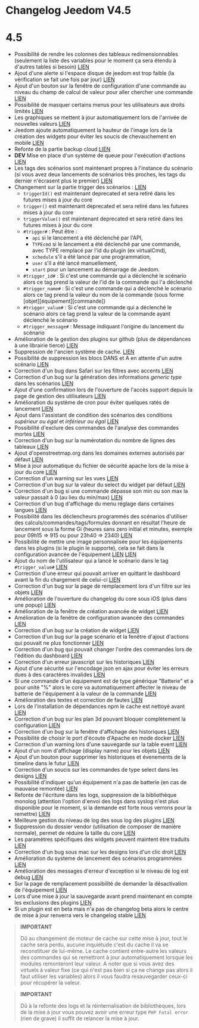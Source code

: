 # Changelog Jeedom V4.5

# 4.5

- Possibilité de rendre les colonnes des tableaux redimensionnables (seulement la liste des variables pour le moment ça sera étendu à d'autres tables si besoin) [LIEN](https://github.com/jeedom/core/issues/2499)
- Ajout d'une alerte si l'espace disque de jeedom est trop faible (la vérification se fait une fois par jour) [LIEN](https://github.com/jeedom/core/issues/2438)
- Ajout d'un bouton sur la fenêtre de configuration d'une commande au niveau du champ de calcul de valeur pour aller chercher une commande [LIEN](https://github.com/jeedom/core/issues/2776)
- Possibilité de masquer certains menus pour les utilisateurs aux droits limités [LIEN](https://github.com/jeedom/core/issues/2651)
- Les graphiques se mettent à jour automatiquement lors de l'arrivée de nouvelles valeurs [LIEN](https://github.com/jeedom/core/issues/2749)
- Jeedom ajoute automatiquement la hauteur de l'image lors de la création des widgets pour éviter les soucis de chevauchement en mobile [LIEN](https://github.com/jeedom/core/issues/2539)
- Refonte de la partie backup cloud [LIEN](https://github.com/jeedom/core/issues/2765)
- **DEV** Mise en place d'un système de queue pour l'exécution d'actions [LIEN](https://github.com/jeedom/core/issues/2489)
- Les tags des scénarios sont maintenant propres à l'instance du scénario (si vous avez deux lancements de scénarios très proches, les tags du dernier n'écrasent plus le premier) [LIEN](https://github.com/jeedom/core/issues/2763)
- Changement sur la partie trigger des scénarios : [LIEN](https://github.com/jeedom/core/issues/2414)
  - ``triggerId()`` est maintenant deprecated et sera retiré dans les futures mises à jour du core
  - ``trigger()`` est maintenant deprecated et sera retiré dans les futures mises à jour du core
  - ``triggerValue()`` est maintenant deprecated et sera retiré dans les futures mises à jour du core
  - ``#trigger#`` : Peut être :
    - ``api`` si le lancement a été déclenché par l'API,
    - ``TYPEcmd`` si le lancement a été déclenché par une commande, avec TYPE remplacé par l'id du plugin (ex virtualCmd),
    - ``schedule`` s'il a été lancé par une programmation,
    - ``user`` s'il a été lancé manuellement,
    - ``start`` pour un lancement au démarrage de Jeedom.
  - ``#trigger_id#`` : Si c'est une commande qui a déclenché le scénario alors ce tag prend la valeur de l'id de la commande qui l'a déclenché
  - ``#trigger_name#`` : Si c'est une commande qui a déclenché le scénario alors ce tag prend la valeur du nom de la commande (sous forme [objet][équipement][commande])
  - ``#trigger_value#`` : Si c'est une commande qui a déclenché le scénario alors ce tag prend la valeur de la commande ayant déclenché le scénario
  - ``#trigger_message#`` : Message indiquant l'origine du lancement du scénario
- Amélioration de la gestion des plugins sur github (plus de dépendances à une librairie tierce) [LIEN](https://github.com/jeedom/core/issues/2567)
- Suppression de l'ancien système de cache. [LIEN](https://github.com/jeedom/core/pull/2799)
- Possibilité de suppression les blocs DANS et A en attente d'un autre scénario [LIEN](https://github.com/jeedom/core/pull/2379)
- Correction d'un bug dans Safari sur les filtres avec accents [LIEN](https://github.com/jeedom/core/pull/2754)
- Correction d'un bug sur la génération des informations *generic type* dans les scénarios [LIEN](https://github.com/jeedom/core/pull/2806)
- Ajout d'une confirmation lors de l'ouverture de l'accès support depuis la page de gestion des utilisateurs [LIEN](https://github.com/jeedom/core/pull/2809)
- Amélioration du système de cron pour éviter quelques ratés de lancement [LIEN](https://github.com/jeedom/core/commit/533d6d4d508ffe5815f7ba6355ec45497df73313)
- Ajout dans l'assistant de condition des scénarios des conditions *supérieur ou égal* et *inférieur ou égal* [LIEN](https://github.com/jeedom/core/issues/2810)
- Possibilité d'exclure des commandes de l'analyse des commandes mortes [LIEN](https://github.com/jeedom/core/issues/2812)
- Correction d'un bug sur la numérotation du nombre de lignes des tableaux [LIEN](https://github.com/jeedom/core/commit/0e9e44492e29f7d0842b2c9b3df39d0d98957c83)
- Ajout d'openstreetmap.org dans les domaines externes autorisés par défaut [LIEN](https://github.com/jeedom/core/commit/2d62c64f0bd1958372844f6859ef691f88852422)
- Mise à jour automatique du fichier de sécurité apache lors de la mise à jour du core [LIEN](https://github.com/jeedom/core/issues/2815)
- Correction d'un warning sur les vues [LIEN](https://github.com/jeedom/core/pull/2816)
- Correction d'un bug sur la valeur du select du widget par défaut [LIEN](https://github.com/jeedom/core/pull/2813)
- Correction d'un bug si une commande dépasse son min ou son max la valeur passait à 0 (au lieu du min/max) [LIEN](https://github.com/jeedom/core/issues/2819)
- Correction d'un bug d'affichage du menu réglage dans certaines langues [LIEN](https://github.com/jeedom/core/issues/2821)
- Possibilité dans les déclencheurs programmés des scénarios d'utiliser des calculs/commandes/tags/formules donnant en résultat l'heure de lancement sous la forme Gi (heures sans zero initial et minutes, exemple pour 09h15 => 915 ou pour 23h40 => 2340) [LIEN](https://github.com/jeedom/core/pull/2808)
- Possibilité de mettre une image personnalisée pour les équipements dans les plugins (si le plugin le supporte), cela se fait dans la configuration avancée de l'équipement [LIEN](https://github.com/jeedom/core/pull/2802) [LIEN](https://github.com/jeedom/core/pull/2852)
- Ajout du nom de l'utilisateur qui a lancé le scénario dans le tag ``#trigger_value#`` [LIEN](https://github.com/jeedom/core/pull/2382)
- Correction d'une erreur qui pouvait arriver en quittant le dashboard avant la fin du chargement de celui-ci [LIEN](https://github.com/jeedom/core/pull/2827)
- Correction d'un bug sur la page de remplacement lors d'un filtre sur les objets [LIEN](https://github.com/jeedom/core/issues/2833)
- Amélioration de l'ouverture du changelog du core sous iOS (plus dans une popup) [LIEN](https://github.com/jeedom/core/issues/2835)
- Amélioration de la fenêtre de création avancée de widget [LIEN](https://github.com/jeedom/core/pull/2836)
- Amélioration de la fenêtre de configuration avancée des commandes [LIEN](https://github.com/jeedom/core/pull/2837)
- Correction d'un bug sur la création de widget [LIEN](https://github.com/jeedom/core/pull/2838)
- Correction d'un bug sur la page scénario et la fenêtre d'ajout d'actions qui pouvait ne plus fonctionner [LIEN](https://github.com/jeedom/core/issues/2839)
- Correction d'un bug qui pouvait changer l'ordre des commandes lors de l'édition du dashboard [LIEN](https://github.com/jeedom/core/issues/2841)
- Correction d'un erreur javascript sur les historiques [LIEN](https://github.com/jeedom/core/issues/2840)
- Ajout d'une sécurité sur l'encodage json en ajax pour éviter les erreurs dues à des caractères invalides [LIEN](https://github.com/jeedom/core/commit/0784cbf9e409cfc50dd9c3d085c329c7eaba7042)
- Si une commande d'un équipement est de type générique "Batterie" et a pour unité "%" alors le core va automatiquement affecter le niveau de batterie de l'équipement à la valeur de la commande [LIEN](https://github.com/jeedom/core/issues/2842)
- Amélioration des textes et correction de fautes [LIEN](https://github.com/jeedom/core/pull/2834)
- Lors de l'installation de dépendances npm le cache est nettoyé avant [LIEN](https://github.com/jeedom/core/commit/1a151208e0a66b88ea61dca8d112d20bb045c8d9)
- Correction d'un bug sur les plan 3d pouvant bloquer complètement la configuration [LIEN](https://github.com/jeedom/core/pull/2849)
- Correction d'un bug sur la fenêtre d'affichage des historiques [LIEN](https://github.com/jeedom/core/pull/2850)
- Possibilité de choisir le port d'écoute d'Apache en mode docker [LIEN](https://github.com/jeedom/core/pull/2847)
- Correction d'un warning lors d'une sauvegarde sur la table event [LIEN](https://github.com/jeedom/core/issues/2851)
- Ajout d'un nom d'affichage (display name) pour les objets [LIEN](https://github.com/jeedom/core/issues/2484)
- Ajout d'un bouton pour supprimer les historiques et évenements de la timeline dans le futur [LIEN](https://github.com/jeedom/core/issues/2415)
- Correction d'un soucis sur les commandes de type select dans les designs [LIEN](https://github.com/jeedom/core/issues/2853)
- Possibilité d'indiquer qu'un équipement n'a pas de batterie (en cas de mauvaise remontée) [LIEN](https://github.com/jeedom/core/issues/2855)
- Refonte de l'écriture dans les logs, suppression de la bibliothèque monolog (attention l'option d'envoi des logs dans syslog n'est plus disponible pour le moment, si la demande est forte nous verrons pour la remettre) [LIEN](https://github.com/jeedom/core/pull/2805)
- Meilleure gestion du niveau de log des sous log des plugins [LIEN](https://github.com/jeedom/core/issues/2860)
- Suppression du dossier vendor (utilisation de composer de manière normale), permet de réduire la taille du core [LIEN](https://github.com/jeedom/core/commit/3aa99c503b6b1903e6a07b346ceb4d03ca3c0c42)
- Les paramètres spécifiques des widgets peuvent maintent être traduits [LIEN](https://github.com/jeedom/core/pull/2862)
- Correction d'un bug sous mac sur les designs lors d'un clic droit [LIEN](https://github.com/jeedom/core/issues/2863)
- Amélioration du systeme de lancement des scénarios programmées [LIEN](https://github.com/jeedom/core/issues/2875)
- Amélioration des messages d'erreur d'exception si le niveau de log est debug [LIEN](https://github.com/jeedom/core/issues/2886)
- Sur la page de remplacement possibilité de demander la désactivation de l'équipement [LIEN](https://github.com/jeedom/core/issues/2893)
- Lors d'une mise à jour la sauvegarde avant prend maintenant en compte les exclusions des plugins [LIEN](https://github.com/jeedom/core/commit/22aa19b85028b0de6f7d3028ae0424d4f238f7df)
- Si un plugin est en beta mais n'a pas de changelog beta alors le centre de mise à jour renverra vers le changelog stable [LIEN](https://github.com/jeedom/core/commit/2af7b0a4d8680f68810cf9d07c657c51fe9e40bd)

>**IMPORTANT**
>
> Dû au changement de moteur de cache sur cette mise à jour, tout le cache sera perdu, aucune inquiétude c'est du cache il va se reconstituer de lui-même. Le cache contient entre-autre les valeurs des commandes qui se remettront à jour automatiquement lorsque les modules remonteront leur valeur. A noter que si vous avez des virtuels à valeur fixe (ce qui n'est pas bien si ça ne change pas alors il faut utiliser les variables) alors il vous faudra resauvegarder ceux-ci pour récupérer la valeur.

>**IMPORTANT**
>
> Dû à la refonte des logs et la réinternalisation de bibliothèques, lors de la mise à jour vous pouvez avoir une erreur type ``PHP Fatal error`` (rien de grave) il suffit de relancer la mise à jour.
